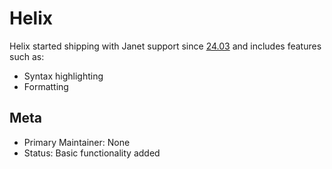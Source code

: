 # Helix

Helix started shipping with Janet support since
[24.03](https://github.com/helix-editor/helix/blob/master/CHANGELOG.md#2403-2024-03-30)
and includes features such as:

* Syntax highlighting
* Formatting

## Meta

* Primary Maintainer: None
* Status: Basic functionality added
